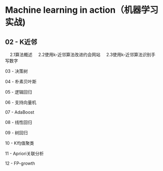 Machine learning in action（机器学习实战)
=========
02 - K近邻
---------
     2.1算法概述
     2.2使用k-近邻算法改进约会网站
     2.3使用k-近邻算法识别手写数字

03 - 决策树

04 - 朴素贝叶斯

05 - 逻辑回归

06 - 支持向量机

07 - AdaBoost

08 - 线性回归

09 - 树回归

10 - K均值聚类

11 - Apriori关联分析

12 - FP-growth
